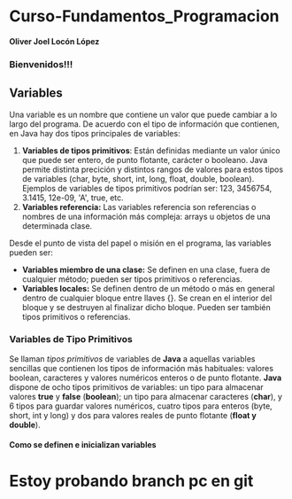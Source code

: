 # Curso-Fundamentos_Programacion
#### Oliver Joel Locón López
###  Bienvenidos!!!

## Variables
Una variable es un nombre que contiene un valor que puede cambiar a lo largo del programa. De
acuerdo con el tipo de información que contienen, en Java hay dos tipos principales de variables:
1. __Variables de tipos primitivos__: Están definidas mediante un valor único que puede ser entero,
de punto flotante, carácter o booleano. Java permite distinta precición y distintos rangos de
valores para estos tipos de variables (char, byte, short, int, long, float, double, boolean).
Ejemplos de variables de tipos primitivos podrían ser: 123, 3456754, 3.1415, 12e-09, 'A',
true, etc.
2. __Variables referencia:__ Las variables referencia son referencias o nombres de una información
más compleja: arrays u objetos de una determinada clase.

Desde el punto de vista del papel o misión en el programa, las variables pueden ser:

* __Variables miembro de una clase:__ Se definen en una clase, fuera de cualquier método; pueden
ser tipos primitivos o referencias.
* __Variables locales:__ Se definen dentro de un método o más en general dentro de cualquier
bloque entre llaves {}. Se crean en el interior del bloque y se destruyen al finalizar dicho
bloque. Pueden ser también tipos primitivos o referencias.

### Variables de Tipo Primitivos
Se llaman _tipos primitivos_ de variables de __Java__ a aquellas variables sencillas que contienen los tipos
de información más habituales: valores boolean, caracteres y valores numéricos enteros o de punto
flotante.
__Java__ dispone de ocho tipos primitivos de variables: un tipo para almacenar valores __true__ y __false__
(__boolean__); un tipo para almacenar caracteres (__char__), y 6 tipos para guardar valores numéricos, cuatro
tipos para enteros (byte, short, int y long) y dos para valores reales de punto flotante (__float y double__).

#### Como se definen e inicializan variables 


# Estoy probando branch pc en git
